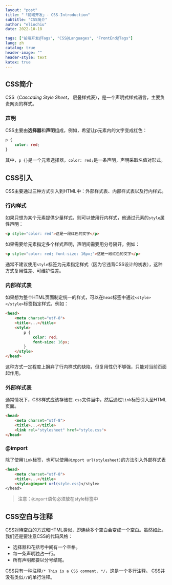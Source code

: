 ```yaml
---
layout: "post"
title: "「前端开发」- CSS-Introduction"
subtitle: "CSS简介"
author: "eliochiu"
date: 2022-10-18

tags: ["前端开发@Tags", "CSS@Languages", "FrontEnd@Tags"]
lang: zh
catalog: true
header-image: ""
header-style: text
katex: true
---
```


## CSS简介

CSS（*Cascading Style Sheet*， 层叠样式表），是一个声明式样式语言，主要负责网页的样式。

### 声明
CSS主要由**选择器**和**声明**组成，例如，希望让p元素内的文字变成红色：

```css
p {
    color: red;
}
```
其中，`p {}`是一个元素选择器，`color: red;`是一条声明，声明采取名值对形式。


## CSS引入

CSS主要通过三种方式引入到HTML中：外部样式表、内部样式表以及行内样式。

### 行内样式

如果只想为某个元素提供少量样式，则可以使用行内样式，他通过元素的`style`属性声明：

```html
<p style="color: red">这是一段红色的文字</p>
```

如果需要给元素指定多个样式声明，声明间需要用分号隔开，例如：

```html
<p style="color: red; font-size: 16px;">这是一段红色的文字</p>
```

通常不建议使用`style`标签为元素指定样式（因为它违背CSS设计的初衷），这种方式复用性差、可维护性差。

### 内部样式表

如果想为整个HTML页面制定统一的样式，可以在`head`标签中通过`<style></style>`标签指定样式，例如：

```html
<head>
    <meta charset="utf-8">
    <title>...</title>
    <style>
        p {
            color: red;
            font-size: 16px;
        }
    </style>
</head>

```

这种方式一定程度上摒弃了行内样式的缺陷，但复用性仍不够强，只能对当前页面起作用。

### 外部样式表

通常情况下，CSS样式应该存储在`.css`文件当中，然后通过`link`标签引入至HTML页面。

```html
<head>
    <meta charset="utf-8">
    <title>...</title>
    <link rel="stylesheet" href="style.css">
</head>
```

### @import

除了使用`link`标签，也可以使用`@import url(stylesheet)`的方法引入外部样式表

```html
<head>
    <meta charset="utf-8">
    <title>...</title>
    <style>@import url(style.css)</style>
</head>
```

> 注意：`@import`语句必须放在style标签中

## CSS空白与注释

CSS对待空白的方式和HTML类似，即连续多个空白会变成一个空白。虽然如此，我们还是要注意CSS的代码风格：

- 选择器和花括号中间有一个空格。
- 每一条声明独占一行。
- 所有声明都要以分号结尾。

CSS只有一种注释`/* This is a CSS comment. */`，这是一个多行注释。
CSS并没有类似`//`的单行注释。

